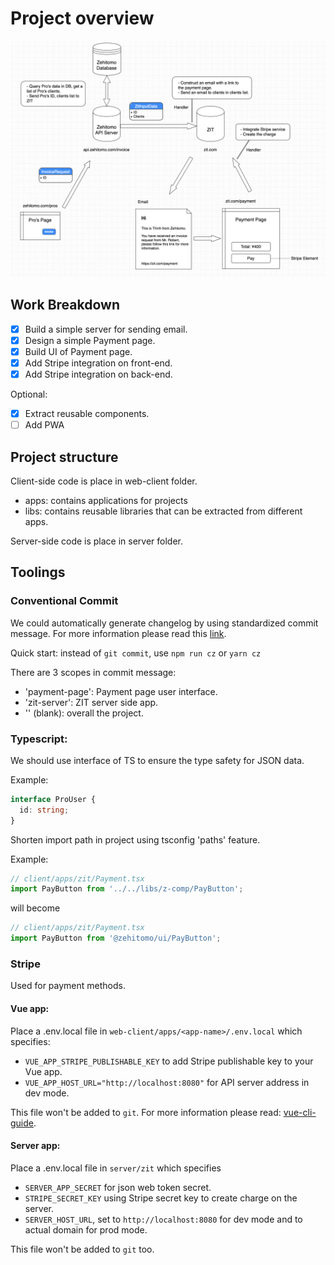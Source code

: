 # Project overview

![Project Overview](images/overview.png 'Project Overview')

## Work Breakdown

- [x] Build a simple server for sending email.
- [x] Design a simple Payment page.
- [x] Build UI of Payment page.
- [x] Add Stripe integration on front-end.
- [x] Add Stripe integration on back-end.

Optional:

- [x] Extract reusable components.
- [ ] Add PWA

## Project structure

Client-side code is place in web-client folder.

- apps: contains applications for projects
- libs: contains reusable libraries that can be extracted from different apps.

Server-side code is place in server folder.

## Toolings

### Conventional Commit

We could automatically generate changelog by using standardized commit message.
For more information please read this [link](https://conventionalcommits.org/).

Quick start: instead of `git commit`, use `npm run cz` or `yarn cz`

There are 3 scopes in commit message:

- 'payment-page': Payment page user interface.
- 'zit-server': ZIT server side app.
- '' (blank): overall the project.

### Typescript:

We should use interface of TS to ensure the type safety for JSON data.

Example:

```ts
interface ProUser {
  id: string;
}
```

Shorten import path in project using tsconfig 'paths' feature.

Example:

```ts
// client/apps/zit/Payment.tsx
import PayButton from '../../libs/z-comp/PayButton';
```

will become

```ts
// client/apps/zit/Payment.tsx
import PayButton from '@zehitomo/ui/PayButton';
```

### Stripe

Used for payment methods.

#### Vue app:

Place a .env.local file in `web-client/apps/<app-name>/.env.local` which specifies:

- `VUE_APP_STRIPE_PUBLISHABLE_KEY` to add Stripe publishable key to your Vue app.
- `VUE_APP_HOST_URL="http://localhost:8080"` for API server address in dev mode.

This file won't be added to `git`.
For more information please read: [vue-cli-guide](https://cli.vuejs.org/guide/mode-and-env.html#using-env-variables-in-client-side-code).

#### Server app:

Place a .env.local file in `server/zit` which specifies

- `SERVER_APP_SECRET` for json web token secret.
- `STRIPE_SECRET_KEY` using Stripe secret key to create charge on the server.
- `SERVER_HOST_URL`, set to `http://localhost:8080` for dev mode and to actual domain for prod mode.

This file won't be added to `git` too.
